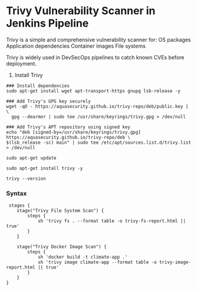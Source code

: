 # Trivy Vulnerability Scanner in Jenkins Pipeline

Trivy is a simple and comprehensive vulnerability scanner for:
OS packages
Application dependencies
Container images
File systems

Trivy is widely used in DevSecOps pipelines to catch known CVEs before deployment.

1. Install Trivy

```
### Install dependencies
sudo apt-get install wget apt-transport-https gnupg lsb-release -y

### Add Trivy's GPG key securely
wget -qO - https://aquasecurity.github.io/trivy-repo/deb/public.key | \
  gpg --dearmor | sudo tee /usr/share/keyrings/trivy.gpg > /dev/null

### Add Trivy's APT repository using signed key
echo "deb [signed-by=/usr/share/keyrings/trivy.gpg] https://aquasecurity.github.io/trivy-repo/deb \
$(lsb_release -sc) main" | sudo tee /etc/apt/sources.list.d/trivy.list > /dev/null

sudo apt-get update

sudo apt-get install trivy -y

trivy --version
```


### Syntax

```
 stages {
    stage("Trivy File System Scan") {
        steps {
            sh 'trivy fs . --format table -o trivy-fs-report.html || true'
        }
    }

    stage("Trivy Docker Image Scan") {
        steps {
            sh 'docker build -t climate-app .'
            sh 'trivy image climate-app --format table -o trivy-image-report.html || true'
        }
    }
}
```